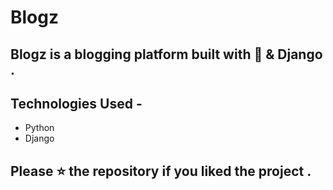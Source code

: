 # Blogz
## Blogz is a blogging platform built with 💖 &amp; Django .
## Technologies Used - 
- Python
- Django
## Please ⭐ the repository if you liked the project .
  
